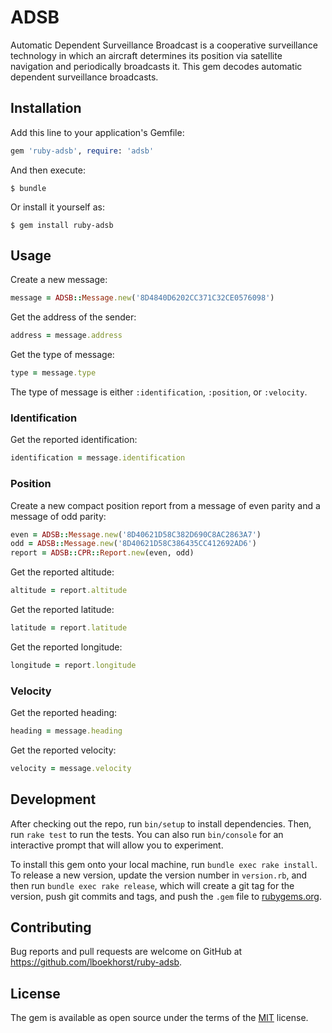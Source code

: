 # ADSB

Automatic Dependent Surveillance Broadcast is a cooperative surveillance
technology in which an aircraft determines its position via satellite navigation
and periodically broadcasts it. This gem decodes automatic dependent
surveillance broadcasts.

## Installation

Add this line to your application's Gemfile:

```ruby
gem 'ruby-adsb', require: 'adsb'
```

And then execute:

    $ bundle

Or install it yourself as:

    $ gem install ruby-adsb

## Usage

Create a new message:

```ruby
message = ADSB::Message.new('8D4840D6202CC371C32CE0576098')
```

Get the address of the sender:

```ruby
address = message.address
```

Get the type of message:

```ruby
type = message.type
```

The type of message is either `:identification`, `:position`, or `:velocity`.

### Identification

Get the reported identification:

```ruby
identification = message.identification
```

### Position

Create a new compact position report from a message of even parity and a message
of odd parity:

```ruby
even = ADSB::Message.new('8D40621D58C382D690C8AC2863A7')
odd = ADSB::Message.new('8D40621D58C386435CC412692AD6')
report = ADSB::CPR::Report.new(even, odd)
```

Get the reported altitude:

```ruby
altitude = report.altitude
```

Get the reported latitude:

```ruby
latitude = report.latitude
```

Get the reported longitude:

```ruby
longitude = report.longitude
```

### Velocity

Get the reported heading:

```ruby
heading = message.heading
```

Get the reported velocity:

```ruby
velocity = message.velocity
```

## Development

After checking out the repo, run `bin/setup` to install dependencies. Then, run
`rake test` to run the tests. You can also run `bin/console` for an interactive
prompt that will allow you to experiment.

To install this gem onto your local machine, run `bundle exec rake install`. To
release a new version, update the version number in `version.rb`, and then run
`bundle exec rake release`, which will create a git tag for the version, push
git commits and tags, and push the `.gem` file to
[rubygems.org](https://rubygems.org).

## Contributing

Bug reports and pull requests are welcome on GitHub at
https://github.com/lboekhorst/ruby-adsb.

## License

The gem is available as open source under the terms of the
[MIT](http://opensource.org/licenses/MIT) license.
